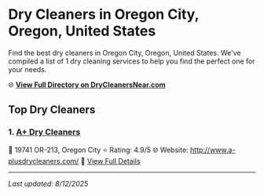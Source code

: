# Dry Cleaners in Oregon City, Oregon, United States

Find the best dry cleaners in Oregon City, Oregon, United States. We've compiled a list of 1 dry cleaning services to help you find the perfect one for your needs.

🌐 **[View Full Directory on DryCleanersNear.com](https://drycleanersnear.com/city/US/Oregon/Oregon%20City)**

## Top Dry Cleaners

### 1. [A+ Dry Cleaners](https://drycleanersnear.com/dryCleaner/68955ab782a21f618f14c4cc/a-dry-cleaners)
📍 19741 OR-213, Oregon City
⭐ Rating: 4.9/5
🌐 Website: http://www.a-plusdrycleaners.com/
🔗 [View Full Details](https://drycleanersnear.com/dryCleaner/68955ab782a21f618f14c4cc/a-dry-cleaners)


---

*Last updated: 8/12/2025*
